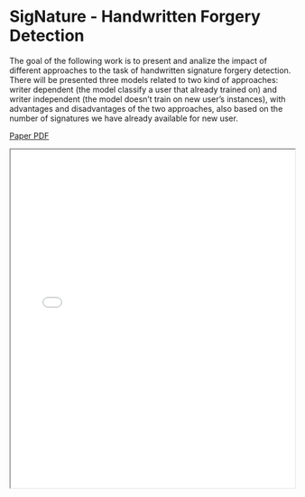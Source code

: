 # SigNature - Handwritten Forgery Detection
The goal of the following work is to present and analize the impact of
different approaches to the task of handwritten signature forgery detection.
There will be presented three models related to two kind of approaches:
writer dependent (the model classify a user that already trained on) and
writer independent (the model doesn’t train on new user’s instances), with
advantages and disadvantages of the two approaches, also based on the
number of signatures we have already available for new user.

[Paper PDF](http://MarcoPoveromo.github.io/SigNature---Handwritten-Forgery-Detection/docs/AML___Signature_Verification.pdf)

<iframe src="[http://MarcoPoveromo.github.io/SigNature---Handwritten-Forgery-Detection/docs/AML___Signature_Verification.pdf](http://MarcoPoveromo.github.io/SigNature---Handwritten-Forgery-Detection/docs/AML___Signature_Verification.pdf)" width="100%" height="600px"></iframe>
